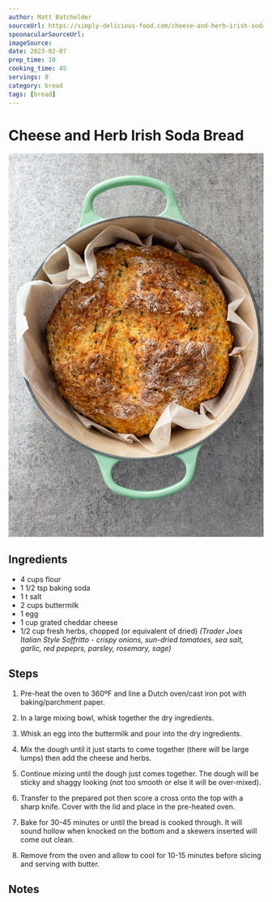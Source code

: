 ```yaml
---
author: Matt Batchelder
sourceUrl: https://simply-delicious-food.com/cheese-and-herb-irish-soda-bread/
spoonacularSourceUrl: 
imageSource:
date: 2023-02-07
prep_time: 10
cooking_time: 45
servings: 8
category: bread
tags: [bread]
---
```

# Cheese and Herb Irish Soda Bread

![Image of Cheese and Herb Irish Soda Bread](../img/cheese-and-herb-irish-soda-bread.jpeg)

## Ingredients
- 4 cups flour
- 1 1/2 tsp baking soda
- 1 t salt
- 2 cups buttermilk
- 1 egg
- 1 cup grated cheddar cheese
- 1/2 cup fresh herbs, chopped (or equivalent of dried) _(Trader Joes Italian Style Soffritto - crispy onions, sun-dried tomatoes, sea salt, garlic, red pepeprs, parsley, rosemary, sage)_


## Steps
1. Pre-heat the oven to 360ºF and line a Dutch oven/cast iron pot with baking/parchment paper.

2. In a large mixing bowl, whisk together the dry ingredients. 

3. Whisk an egg into the buttermilk and pour into the dry ingredients. 

4. Mix the dough until it just starts to come together (there will be large lumps) then add the cheese and herbs. 

5. Continue mixing until the dough just comes together. The dough will be sticky and shaggy looking (not too smooth or else it will be over-mixed). 

6. Transfer to the prepared pot then score a cross onto the top with a sharp knife. Cover with the lid and place in the pre-heated oven. 

7. Bake for 30-45 minutes or until the bread is cooked through. It will sound hollow when knocked on the bottom and a skewers inserted will come out clean. 

8. Remove from the oven and allow to cool for 10-15 minutes before slicing and serving with butter. 

## Notes